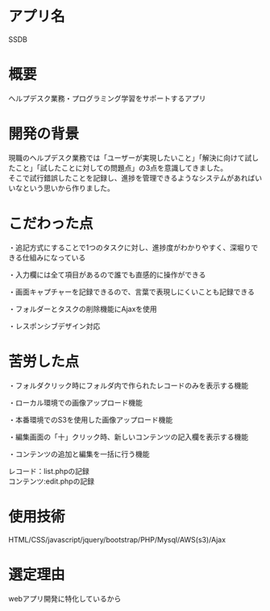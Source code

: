 # アプリ名

SSDB

# 概要

ヘルプデスク業務・プログラミング学習をサポートするアプリ

# 開発の背景

現職のヘルプデスク業務では「ユーザーが実現したいこと」「解決に向けて試したこと」「試したことに対しての問題点」の3点を意識してきました。  
そこで試行錯誤したことを記録し、進捗を管理できるようなシステムがあればいいなという思いから作りました。

# こだわった点

・追記方式にすることで1つのタスクに対し、進捗度がわかりやすく、深堀りできる仕組みになっている  
  
・入力欄には全て項目があるので誰でも直感的に操作ができる  
  
・画面キャプチャーを記録できるので、言葉で表現しにくいことも記録できる

・フォルダーとタスクの削除機能にAjaxを使用

・レスポンシブデザイン対応

# 苦労した点

・フォルダクリック時にフォルダ内で作られたレコードのみを表示する機能  
  
・ローカル環境での画像アップロード機能
  
・本番環境でのS3を使用した画像アップロード機能  
  
・編集画面の「十」クリック時、新しいコンテンツの記入欄を表示する機能  
  
・コンテンツの追加と編集を一括に行う機能  
  
レコード：list.phpの記録  
コンテンツ:edit.phpの記録

# 使用技術
HTML/CSS/javascript/jquery/bootstrap/PHP/Mysql/AWS(s3)/Ajax

# 選定理由

webアプリ開発に特化しているから
